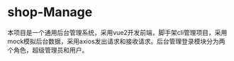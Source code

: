 # shop-Manage
本项目是一个通用后台管理系统，采用vue2开发前端，脚手架cli管理项目，采用mock模拟后台数据，采用axios发出请求和接收请求。后台管理登录模块分为两个角色，超级管理员和用户。

